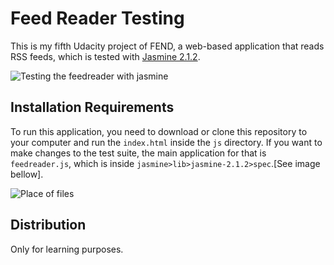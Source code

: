 # Feed Reader Testing

This is my fifth Udacity project of FEND, a web-based application that reads RSS feeds, which is tested with [Jasmine 2.1.2](http://jasmine.github.io/).

![Testing the feedreader with jasmine](https://i.imgur.com/p61kJs1.png)

## Installation Requirements

To run this application, you need to download or clone this repository to your computer and run the `index.html` inside the `js` directory.
If you want to make changes to the test suite, the main application for that is `feedreader.js`, which is inside `jasmine>lib>jasmine-2.1.2>spec`.[See image bellow].

![Place of files](https://i.imgur.com/mW161L1.png)

## Distribution

Only for learning purposes.
